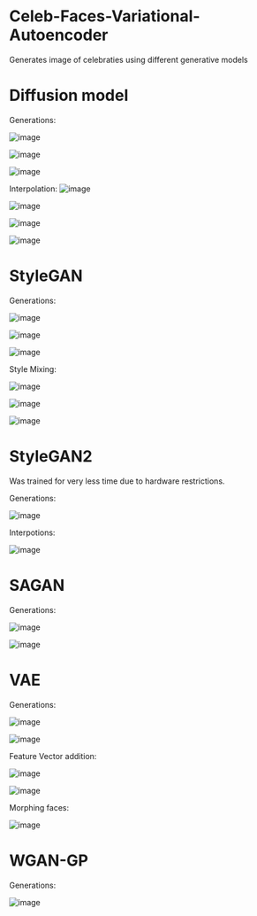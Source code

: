 # Celeb-Faces-Variational-Autoencoder
Generates image of celebraties using different generative models

# Diffusion model <br>

Generations:

![image](https://github.com/Zardian18/Celeb-Faces-Comparision/assets/106113538/c708d9c2-da4a-40cc-a398-d6d9b3ea0b76)

![image](https://github.com/Zardian18/Celeb-Faces-Comparision/assets/106113538/cc299552-9278-4eef-8c91-73cd396dc726)

![image](https://github.com/Zardian18/Celeb-Faces-Comparision/assets/106113538/5608f343-a606-4a44-bab3-cff80872076e)


Interpolation:
![image](https://github.com/Zardian18/Celeb-Faces-Comparision/assets/106113538/01be2b72-de74-45d2-90e4-944d84718b8e)

![image](https://github.com/Zardian18/Celeb-Faces-Comparision/assets/106113538/3215dcb3-baca-40a4-bfb4-8a13c12e240f)

![image](https://github.com/Zardian18/Celeb-Faces-Comparision/assets/106113538/11e1ba25-6457-4264-9f5b-8745f96f3ed0)

![image](https://github.com/Zardian18/Celeb-Faces-Comparision/assets/106113538/8edb6049-310b-45c0-95f6-64807b637ef4)

# StyleGAN <br>

Generations:

![image](https://github.com/Zardian18/Celeb-Faces-Comparision/assets/106113538/af219661-a322-471e-a631-ebfd5ea5d4bf)

![image](https://github.com/Zardian18/Celeb-Faces-Comparision/assets/106113538/45966c90-dd14-43e5-835e-315c89d4c423)

![image](https://github.com/Zardian18/Celeb-Faces-Comparision/assets/106113538/7366d3bb-08b6-4233-9c96-3221fffca0e5)



Style Mixing: 

![image](https://github.com/Zardian18/Celeb-Faces-Comparision/assets/106113538/8252ad43-49ce-40fc-a8dd-6022c8020664)

![image](https://github.com/Zardian18/Celeb-Faces-Comparision/assets/106113538/33619656-8931-43b7-bbf5-6e43c35fc691)

![image](https://github.com/Zardian18/Celeb-Faces-Comparision/assets/106113538/d313cd73-1cdd-4ab8-8953-d682f5e4d3e0)

# StyleGAN2 <br> 

Was trained for very less time due to hardware restrictions.

Generations:

![image](https://github.com/Zardian18/Celeb-Faces-Comparision/assets/106113538/dd5b7ca6-9ef7-4bcb-88c4-a40170c32bd5)

Interpotions:

![image](https://github.com/Zardian18/Celeb-Faces-Comparision/assets/106113538/f1c6b58a-c228-4d4b-a9cf-ca0643e9dcaf)

# SAGAN <br>

Generations:

![image](https://github.com/Zardian18/Celeb-Faces-Comparision/assets/106113538/c30250dc-f728-4216-b0fc-f0d07b30f6c8)

![image](https://github.com/Zardian18/Celeb-Faces-Comparision/assets/106113538/14458f7f-6c4d-4817-b486-49c8679b8fd9)


# VAE <br>

Generations:

![image](https://github.com/Zardian18/Celeb-Faces-Comparision/assets/106113538/0851c974-7309-418e-99a1-ad8113e45111)

![image](https://github.com/Zardian18/Celeb-Faces-Comparision/assets/106113538/729bb36c-d33f-4266-b926-827cbf0a7a53)


Feature Vector addition:

![image](https://github.com/Zardian18/Celeb-Faces-Comparision/assets/106113538/a66137ee-4093-4cac-bed1-d8105b98da6a)

![image](https://github.com/Zardian18/Celeb-Faces-Comparision/assets/106113538/6b4bea24-d045-40a1-9535-6a00c18f0307)

Morphing faces:

![image](https://github.com/Zardian18/Celeb-Faces-Comparision/assets/106113538/06bde0b4-8467-4168-9f63-2a998fbcf657)


# WGAN-GP <br>

Generations:

![image](https://github.com/Zardian18/Celeb-Faces-Comparision/assets/106113538/330c1e03-54a9-4717-b107-834249c580fd)


